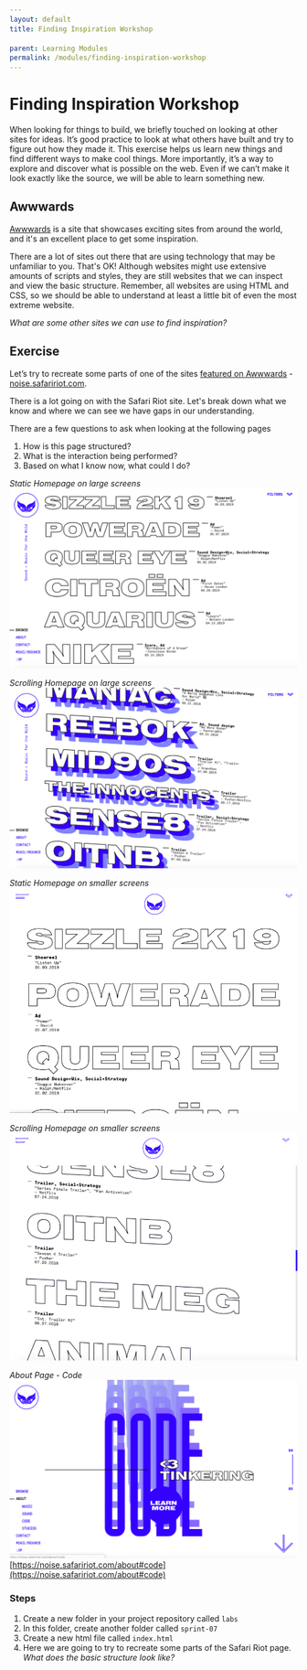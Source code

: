 ```yaml
---
layout: default
title: Finding Inspiration Workshop

parent: Learning Modules
permalink: /modules/finding-inspiration-workshop
---
```


# Finding Inspiration Workshop
When looking for things to build, we briefly touched on looking at other sites for ideas. It’s good practice to look at what others have built and try to figure out how they made it. This exercise helps us learn new things and find different ways to make cool things. More importantly, it’s a way to explore and discover what is possible on the web. Even if we can’t make it look exactly like the source, we will be able to learn something new. 

## Awwwards
[Awwwards](https://www.awwwards.com) is a site that showcases exciting sites from around the world, and it's an excellent place to get some inspiration. 

There are a lot of sites out there that are using technology that may be unfamiliar to you. That's OK! Although websites might use extensive amounts of scripts and styles, they are still websites that we can inspect and view the basic structure. Remember, all websites are using HTML and CSS, so we should be able to understand at least a little bit of even the most extreme website. 

*What are some other sites we can use to find inspiration?*

## Exercise
Let’s try to recreate some parts of one of the sites [featured on Awwwards](https://www.awwwards.com/sites/safari-riot-noise) - [noise.safaririot.com](https://noise.safaririot.com).

There is a lot going on with the Safari Riot site. Let's break down what we know and where we can see we have gaps in our understanding. 

There are a few questions to ask when looking at the following pages
1. How is this page structured? 
1. What is the interaction being performed?
1. Based on what I know now, what could I do?

*Static Homepage on large screens*
![noise.safaririot.com homepage](./noise-safaririot-homepage.png)

*Scrolling Homepage on large screens*
![noise.safaririot.com homepage, scrolling](./noise-safaririot-homepage-scroll.png)

*Static Homepage on smaller screens*
![noise.safaririot.com homepage](./noise-safaririot-homepage-tablet.png)

*Scrolling Homepage on smaller screens*
![noise.safaririot.com homepage, scrolling](./noise-safaririot-homepage-tablet-scroll.png)

*About Page - Code*
![noise.safaririot.com about #code](./noise-safari-riot-about-code.png)
[https://noise.safaririot.com/about#code](https://noise.safaririot.com/about#code)


### Steps
1. Create a new folder in your project repository called `labs`
1. In this folder, create another folder called `sprint-07`
1. Create a new html file called `index.html`
1. Here we are going to try to recreate some parts of the Safari Riot page. *What does the basic structure look like?*
